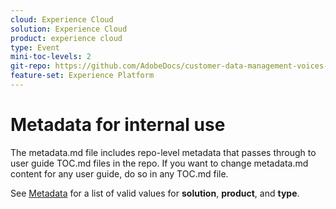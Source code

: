 ```yaml
---
cloud: Experience Cloud
solution: Experience Cloud
product: experience cloud
type: Event
mini-toc-levels: 2
git-repo: https://github.com/AdobeDocs/customer-data-management-voices-events.en
feature-set: Experience Platform
---
```


# Metadata for internal use

The metadata.md file includes repo-level metadata that passes through to user guide TOC.md files in the repo. If you want to change metadata.md content for any user guide, do so in any TOC.md file.

See [Metadata](https://experienceleague.adobe.com/docs/authoring-guide-exl/using/editing/user-guide-setup/metadata.html?lang=en) for a list of valid values for **solution**, **product**, and **type**.
